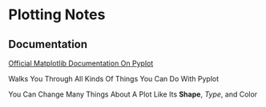 # Plotting Notes

## Documentation

[Official Matplotlib Documentation On Pyplot](https://matplotlib.org/stable/tutorials/introductory/pyplot.html)

Walks You Through All Kinds Of Things You Can Do With Pyplot

You Can Change Many Things About A Plot Like Its **Shape**, *Type*, and Color
